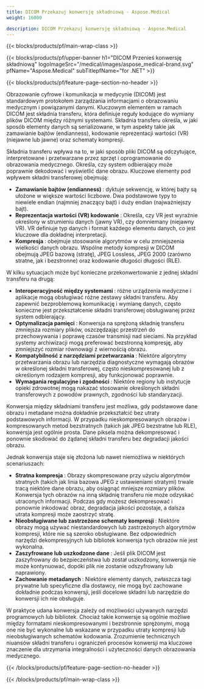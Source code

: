 ```yaml
---
title: DICOM Przekazuj konwersję składniową - Aspose.Medical
weight: 16000

description: DICOM Przekazuj konwersję składniową - Aspose.Medical
---
```


{{< blocks/products/pf/main-wrap-class >}}

{{< blocks/products/pf/upper-banner h1="DICOM Przenieś konwersję składniową" logoImageSrc="/medical/images/aspose_medical-brand.svg" pfName="Aspose.Medical" subTitlepfName="for .NET" >}}

{{< blocks/products/pf/feature-page-section-no-header >}}

<p>Obrazowanie cyfrowe i komunikacja w medycynie (DICOM) jest standardowym protokołem zarządzania informacjami o obrazowaniu medycznym i powiązanymi danymi. Kluczowym elementem w ramach DICOM jest składnia transferu, która definiuje reguły kodujące do wymiany plików DICOM między różnymi systemami. Składnia transferu określa, w jaki sposób elementy danych są serializowane, w tym aspekty takie jak zamawianie bajtów (endianness), kodowanie reprezentacji wartości (VR) (niejawne lub jawne) oraz schematy kompresji.</p>

<p>Składnia transferu wpływa na to, w jaki sposób pliki DICOM są odczytujące, interpretowane i przetwarzane przez sprzęt i oprogramowanie do obrazowania medycznego. Określa, czy system odbierający może poprawnie dekodować i wyświetlić dane obrazu. Kluczowe elementy pod wpływem składni transferowej obejmują:</p>

<ul>

<li><b> Zamawianie bajtów (endianness) </b>: dyktuje sekwencję, w której bajty są ułożone w większe wartości liczbowe. Dwa podstawowe typy to niewiele endian (najmniej znaczący bajt) i duży endian (najważniejszy bajt).</li>

<li><b> Reprezentacja wartości (VR) kodowanie </b>: Określa, czy VR jest wyraźnie określony w strumieniu danych (jawny VR), czy domniemany (niejawny VR). VR definiuje typ danych i format każdego elementu danych, co jest kluczowe dla dokładnej interpretacji.</li>

<li><b> Kompresja </b>: obejmuje stosowanie algorytmów w celu zmniejszenia wielkości danych obrazu. Wspólne metody kompresji w DICOM obejmują JPEG bazową (stratę), JPEG Lossless, JPEG 2000 (zarówno stratne, jak i bezstronne) oraz kodowanie długości długości (RLE).</li>

</ul>

<p>W kilku sytuacjach może być konieczne przekonwertowanie z jednej składni transferu na drugą:</p>

<ul>

<li><b> Interoperacyjność między systemami </b>: różne urządzenia medyczne i aplikacje mogą obsługiwać różne zestawy składni transferu. Aby zapewnić bezproblemową komunikację i wymianę danych, często konieczne jest przekształcenie składni transferowej obsługiwanej przez system odbierający.</li>

<li><b> Optymalizacja pamięci </b>: Konwersja na sprężoną składnię transferu zmniejsza rozmiary plików, oszczędzając przestrzeń do przechowywania i poprawę czasów transmisji nad sieciami. Na przykład systemy archiwizacji mogą preferować bezstronną kompresję, aby zmniejszyć rozmiar równowagi z wiernością obrazu.</li>

<li><b> Kompatybilność z narzędziami przetwarzania </b>: Niektóre algorytmy przetwarzania obrazu lub narzędzia diagnostyczne wymagają obrazów w określonej składni transferowej, często nieskompresowanej lub z określonym rodzajem kompresji, aby funkcjonować poprawnie.</li>

<li><b> Wymagania regulacyjne i zgodności </b>: Niektóre regiony lub instytucje opieki zdrowotnej mogą nakazać stosowanie określonych składni transferowych z powodów prawnych, zgodności lub standaryzacji.</li>

</ul>

<p>Konwersja między składniami transferu jest możliwa, gdy podstawowe dane obrazu i metadane można dokładnie przekształcić bez utraty podstawowych informacji. W przypadku nieskompresowanych obrazów i kompresowanych metod bezstratnych (takich jak JPEG bezstratne lub RLE), konwersja jest ogólnie prosta. Dane piksela można dekompresować i ponownie skodować do żądanej składni transferu bez degradacji jakości obrazu.</p>

<p>Jednak konwersja staje się złożona lub nawet niemożliwa w niektórych scenariuszach:</p>

<ul>
<li><b> Stratna kompresja </b>: Obrazy skompresowane przy użyciu algorytmów stratnych (takich jak linia bazowa JPEG z ustawieniami stratymi) trwale tracą niektóre dane obrazu, aby osiągnąć mniejsze rozmiary plików. Konwersja tych obrazów na inną składnię transferu nie może odzyskać utraconych informacji. Podczas gdy możesz dekompresować i ponownie inkodować obraz, degradacja jakości pozostaje, a dalsza utrata kompresji może zaostrzyć stratę.</li>

<li><b> Nieobsługiwane lub zastrzeżone schematy kompresji </b>: Niektóre obrazy mogą używać niestandardowych lub zastrzeżonych algorytmów kompresji, które nie są szeroko obsługiwane. Bez odpowiednich narzędzi dekompresyjnych lub bibliotek konwersja tych obrazów nie jest wykonalna.</li>

<li><b> Zaszyfrowane lub uszkodzone dane </b>: Jeśli plik DICOM jest zaszyfrowany do bezpieczeństwa lub został uszkodzony, konwersja nie może kontynuować, dopóki plik nie zostanie odszyfrowany lub naprawiony.</li>

<li><b> Zachowanie metadanych </b>: Niektóre elementy danych, zwłaszcza tagi prywatne lub specyficzne dla dostawcy, nie mogą być zachowane dokładnie podczas konwersji, jeśli docelowe składni lub narzędzie do konwersji ich nie obsługuje.</li>

</ul>

<p>W praktyce udana konwersja zależy od możliwości używanych narzędzi programowych lub bibliotek. Chociaż takie konwersje są ogólnie możliwe między formatami nieskompresowanymi i bezstronnie sprężonymi, mogą one nie być wykonalne lub wskazane w przypadku utraty kompresji lub nieobsługiwanych schematów kodowania. Zrozumienie technicznych niuansów składni transferu i ograniczeń procesów konwersji ma kluczowe znaczenie dla utrzymania integralności i użyteczności danych obrazowania medycznego.</p>

{{< /blocks/products/pf/feature-page-section-no-header >}}

{{< /blocks/products/pf/main-wrap-class >}}